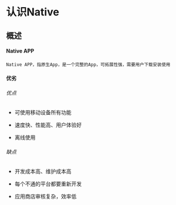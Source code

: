 # 认识Native

## 概述

#### Native APP

	Native APP，指原生App，是一个完整的App，可拓展性强，需要用户下载安装使用

#### 优劣

###### 优点

* 可使用移动设备所有功能

* 速度快、性能高、用户体验好

* 离线使用

###### 缺点

* 开发成本高、维护成本高

* 每个不通的平台都要重新开发

* 应用商店审核复杂，效率低
